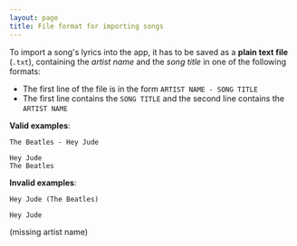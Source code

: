 ```yaml
---
layout: page
title: File format for importing songs
---
```


To import a song's lyrics into the app, it has to be saved as a **plain text file** (`.txt`), containing the *artist name* and the *song title* in one of the following formats:

- The first line of the file is in the form `ARTIST NAME - SONG TITLE`
- The first line contains the `SONG TITLE` and the second line contains the `ARTIST NAME`

**Valid examples**:

```
The Beatles - Hey Jude
```

```
Hey Jude
The Beatles
```

**Invalid examples**:

```
Hey Jude (The Beatles)
```

```
Hey Jude
```

(missing artist name)

